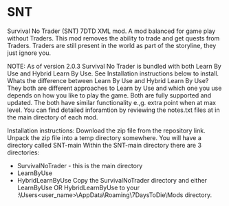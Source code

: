 # SNT
Survival No Trader (SNT) 7DTD XML mod.
A mod balanced for game play without Traders.
This mod removes the ability to trade and get quests from Traders. Traders are still present in the world as part of the storyline, they just ignore you.

NOTE: As of version 2.0.3 Survival No Trader is bundled with both Learn By Use and Hybrid Learn By Use. See Installation instructions below to install.
Whats the difference between Learn By Use and Hybrid Learn By Use?
They both are different approaches to Learn by Use and which one you use depends on how you like to play the game. Both are fully supported and updated. The both have similar functionality e.,g. extra point when at max level.
You can find detailed inforamtion by reviewing the notes.txt files at in the main directory of each mod.

Installation instructions:
Download the zip file from the repository link.
Unpack the zip file into a temp directory somewhere.
You will have a directory called SNT-main
Within the SNT-main directory there are 3 directories:
- SurvivalNoTrader - this is the main directory
- LearnByUse
- HybridLearnByUse
Copy the SurvivalNoTrader directory and either LearnByUse OR HybridLearnByUse to your <drive>:\Users\<user_name>\AppData\Roaming\7DaysToDie\Mods directory.

